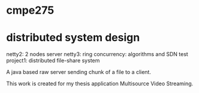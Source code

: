 # cmpe275
# distributed system design
netty2: 2 nodes server
netty3: ring
concurrency: algorithms and SDN test
project1: distributed file-share system

A java based raw server sending chunk of a file to a client.

This work is created for my thesis application Multisource Video Streaming. 
